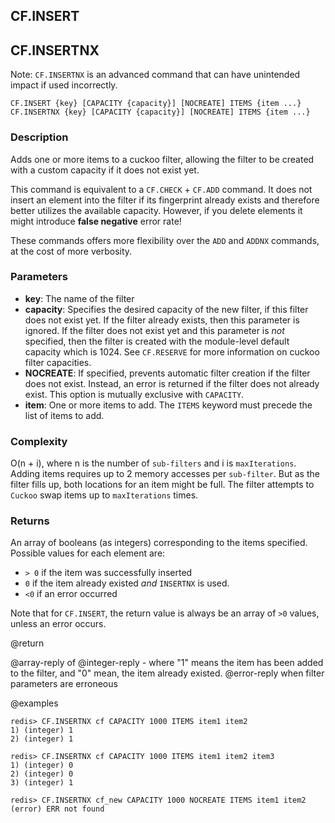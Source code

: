 
## CF.INSERT

## CF.INSERTNX

Note: `CF.INSERTNX` is an advanced command that can have unintended impact if used
incorrectly.

```
CF.INSERT {key} [CAPACITY {capacity}] [NOCREATE] ITEMS {item ...}
CF.INSERTNX {key} [CAPACITY {capacity}] [NOCREATE] ITEMS {item ...}
```

### Description

Adds one or more items to a cuckoo filter, allowing the filter to be created
with a custom capacity if it does not exist yet.

This command is equivalent to a `CF.CHECK` + `CF.ADD` command. It does not
insert an element into the filter if its fingerprint already exists and
therefore better utilizes the available capacity. However, if you delete
elements it might introduce **false negative** error rate!

These commands offers more flexibility over the `ADD` and `ADDNX` commands, at
the cost of more verbosity.

### Parameters

* **key**: The name of the filter
* **capacity**: Specifies the desired capacity of the new filter, if this filter
    does not exist yet. If the filter already exists, then this parameter is
    ignored. If the filter does not exist yet and this parameter is *not*
    specified, then the filter is created with the module-level default capacity
    which is 1024. See `CF.RESERVE` for more information on cuckoo filter
    capacities.
* **NOCREATE**: If specified, prevents automatic filter creation if the filter
    does not exist. Instead, an error is returned if the filter does not
    already exist. This option is mutually exclusive with `CAPACITY`.
* **item**: One or more items to add. The `ITEMS` keyword must precede the list of items to add.

### Complexity

O(n + i), where n is the number of `sub-filters` and i is `maxIterations`.
Adding items requires up to 2 memory accesses per `sub-filter`.
But as the filter fills up, both locations for an item might be full. The filter
attempts to `Cuckoo` swap items up to `maxIterations` times.

### Returns

An array of booleans (as integers) corresponding to the items specified. Possible
values for each element are:

* `> 0` if the item was successfully inserted
* `0` if the item already existed *and* `INSERTNX` is used.
* `<0` if an error occurred

Note that for `CF.INSERT`, the return value is always be an array of `>0` values,
unless an error occurs.


@return

@array-reply of @integer-reply - where "1" means the item has been added to the filter,
and "0" mean, the item already existed.
@error-reply when filter parameters are erroneous

@examples

```
redis> CF.INSERTNX cf CAPACITY 1000 ITEMS item1 item2 
1) (integer) 1
2) (integer) 1
```

```
redis> CF.INSERTNX cf CAPACITY 1000 ITEMS item1 item2 item3
1) (integer) 0
2) (integer) 0
3) (integer) 1
```

```
redis> CF.INSERTNX cf_new CAPACITY 1000 NOCREATE ITEMS item1 item2 
(error) ERR not found
```